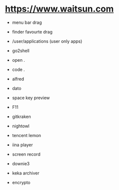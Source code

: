 # https://www.waitsun.com

- menu bar drag
- finder favourte drag
- /user/applications (user only apps)
- go2shell
- open .
- code .
- alfred
- dato
- space key preview
- F11
- gitkraken
- nightowl
- tencent lemon
- iina player
- screen record

- downie3
- keka archiver
- encrypto

